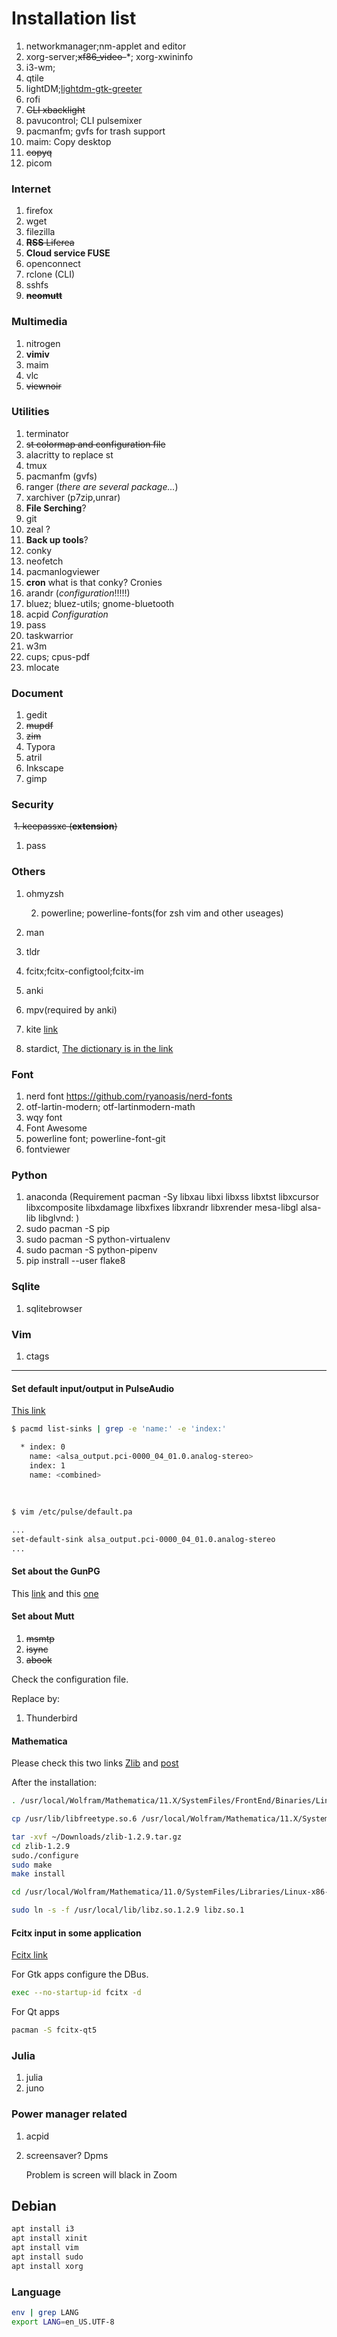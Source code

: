 # Installation list

1. networkmanager;nm-applet and editor
2. xorg-server;~~xf86_video-~~*; xorg-xwininfo
3. i3-wm; 
4. qtile
5. lightDM;[lightdm-gtk-greeter](https://www.archlinux.org/packages/?name=lightdm-gtk-greeter)
6. rofi
7. ~~CLI xbacklight~~
8. pavucontrol; CLI pulsemixer
9. pacmanfm; gvfs for trash support
10. maim: Copy desktop 
11. ~~copyq~~
12. picom

### Internet

1. firefox
2. wget
3. filezilla
4. ~~**RSS**  Liferea~~
5. **Cloud service FUSE**
6. openconnect
7. rclone (CLI)
8. sshfs
9. ~~**neomutt**~~

### Multimedia

  1. nitrogen
2. **vimiv**
  3. maim 
  4. vlc
5. ~~viewnoir~~

### Utilities

1. terminator
2. ~~st colormap and configuration file~~
3. alacritty  to replace st
4. tmux
5. pacmanfm (gvfs)
6. ranger    (_there are several package..._)
7. xarchiver (p7zip,unrar)
8. **File Serching**?
9. git
10. zeal ?
11. **Back up tools**?
12. conky
13. neofetch
14. pacmanlogviewer
15. **cron** what is that conky? Cronies
16. arandr (_configuration_!!!!!)
 17. bluez; bluez-utils; gnome-bluetooth
18. acpid _Configuration_
19. pass
20. taskwarrior
21. w3m
22. cups; cpus-pdf
23. mlocate

### Document

1. gedit
2. ~~mupdf~~
3. ~~zim~~
4. Typora
5. atril
6. Inkscape
7. gimp

### Security

​	~~1. keepassxc (**extension**)~~

1. pass

### Others

1. ohmyzsh

 	2. powerline; powerline-fonts(for zsh vim and other useages)


3. man 
4.  tldr
5. fcitx;fcitx-configtool;fcitx-im
6. anki
7. mpv(required by anki)
8. kite [link](https://kite.com/download/?utm_expid=.sq9uDK0ERlShfoLd6G7rqw.0&utm_referrer=)
9. stardict, [The dictionary is in the link](http://download.huzheng.org/zh_CN/)

### Font

1. nerd font https://github.com/ryanoasis/nerd-fonts
2. otf-lartin-modern; otf-lartinmodern-math
3. wqy font
4. Font Awesome
5. powerline font; powerline-font-git
6. fontviewer

### Python

1. anaconda (Requirement pacman -Sy libxau libxi libxss libxtst libxcursor libxcomposite libxdamage libxfixes libxrandr libxrender mesa-libgl alsa-lib libglvnd: )
2. sudo pacman -S pip
3. sudo pacman -S python-virtualenv
4. sudo pacman -S python-pipenv
6. pip instrall --user flake8

### Sqlite

1. sqlitebrowser

### Vim

1. ctags



----------------

#### Set default input/output  in PulseAudio

[This link](https://wiki.archlinux.org/index.php/PulseAudio/Examples#Set_default_input_source)

```bash
$ pacmd list-sinks | grep -e 'name:' -e 'index:'

  * index: 0
	name: <alsa_output.pci-0000_04_01.0.analog-stereo>
    index: 1
	name: <combined>
    
    
    
$ vim /etc/pulse/default.pa

...
set-default-sink alsa_output.pci-0000_04_01.0.analog-stereo
...
```

#### Set about the GunPG

This [link](https://wiki.archlinux.org/index.php/GnuPG#See_also)  and this [one](https://riseup.net/en/security/message-security/openpgp/gpg-best-practices)

#### Set about Mutt

1. ~~msmtp~~
2. ~~isync~~
3. ~~abook~~

Check the configuration file.



Replace by:

1.  Thunderbird

#### Mathematica

Please check this two links [Zlib](https://stackoverflow.com/questions/48306849/lib-x86-64-linux-gnu-libz-so-1-version-zlib-1-2-9-not-found) and [post](https://mathematica.stackexchange.com/questions/189306/cant-launch-mathematica-11-on-fedora-29)

After the installation:

```bash
. /usr/local/Wolfram/Mathematica/11.X/SystemFiles/FrontEnd/Binaries/Linux-x86-64/Mathematica: symbol lookup error: /usr/lib/libfontconfig.so.1: undefined symbol: FT_Done_MM_Var
```

```bash
cp /usr/lib/libfreetype.so.6 /usr/local/Wolfram/Mathematica/11.X/SystemFiles/FontEnd/Binaries/Linux-x86-64/Mathematica/

tar -xvf ~/Downloads/zlib-1.2.9.tar.gz
cd zlib-1.2.9
sudo./configure
sudo make
make install

cd /usr/local/Wolfram/Mathematica/11.0/SystemFiles/Libraries/Linux-x86-64

sudo ln -s -f /usr/local/lib/libz.so.1.2.9 libz.so.1


```

#### Fcitx input in some application

[Fcitx link](https://fcitx-im.org/wiki/FAQ#Only_one_specific_app_has_problem.3F)

For Gtk apps configure the DBus.

```bash
exec --no-startup-id fcitx -d
```

For Qt apps

```bash
pacman -S fcitx-qt5
```

### Julia

1. julia
2. juno



### Power manager related

1. acpid

2. screensaver? Dpms

	Problem is screen will black in Zoom





## Debian

```bash
apt install i3
apt install xinit
apt install vim
apt install sudo
apt install xorg
```



### Language

```bash
env | grep LANG
export LANG=en_US.UTF-8
```

